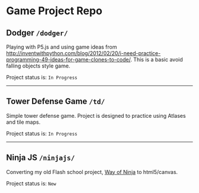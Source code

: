 # Game Project Repo

## Dodger `/dodger/`
Playing with P5.js and using game ideas from http://inventwithpython.com/blog/2012/02/20/i-need-practice-programming-49-ideas-for-game-clones-to-code/. This is a basic avoid falling objects style game.

Project status is: `In Progress`

---

## Tower Defense Game `/td/`
Simple tower defense game. Project is designed to practice using Atlases and tile maps. 

Project status is: `In Progress`

---
## Ninja JS `/ninjajs/`
Converting my old Flash school project, [Way of Ninja](rbucinell.com/flash.html) to html5/canvas.

Project status is: `New`
